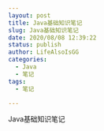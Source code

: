 ```yaml
---
layout: post
title: Java基础知识笔记
slug: Java基础知识笔记
date: 2020/08/08 12:39:22
status: publish
author: LifeAlsoIsGG
categories: 
  - Java
  - 笔记
tags: 
  - 笔记

---
```


Java基础知识笔记